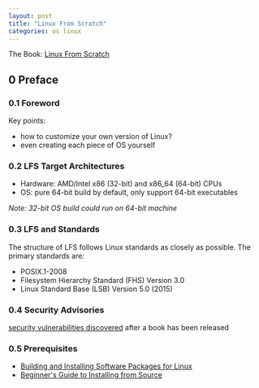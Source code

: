 ```yaml
---
layout: post
title: "Linux From Scratch"
categories: os linux
---
```


The Book: [Linux From Scratch](https://www.linuxfromscratch.org/lfs/index.html)

## 0 Preface

### 0.1 Foreword

Key points:
* how to customize your own version of Linux?
* even creating each piece of OS yourself

### 0.2 LFS Target Architectures

* Hardware: AMD/Intel x86 (32-bit) and x86_64 (64-bit) CPUs
* OS: pure 64-bit build by default, only support 64-bit executables

_Note: 32-bit OS build could run on 64-bit machine_

### 0.3 LFS and Standards

The structure of LFS follows Linux standards as closely as possible. The primary standards are:
* POSIX.1-2008
* Filesystem Hierarchy Standard (FHS) Version 3.0
* Linux Standard Base (LSB) Version 5.0 (2015)

### 0.4 Security Advisories

[security vulnerabilities discovered](https://www.linuxfromscratch.org/lfs/advisories/12.1.html) after a book has been released

### 0.5 Prerequisites

* [Building and Installing Software Packages for Linux](https://tldp.org/HOWTO/Software-Building-HOWTO.html)
* [Beginner's Guide to Installing from Source](https://moi.vonos.net/linux/beginners-installing-from-source/)
